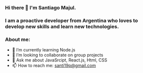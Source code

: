 ### Hi there 👋 I'm Santiago Majul.
### I am a proactive developer from Argentina who loves to develop new skills and learn new technologies.

### About me:

- 🌱 I’m currently learning Node.js
- 👯 I’m looking to collaborate on group projects
- 💬 Ask me about JavaSrcipt, React.js, Html, CSS
- 📫 How to reach me: santi19p@gmail.com

